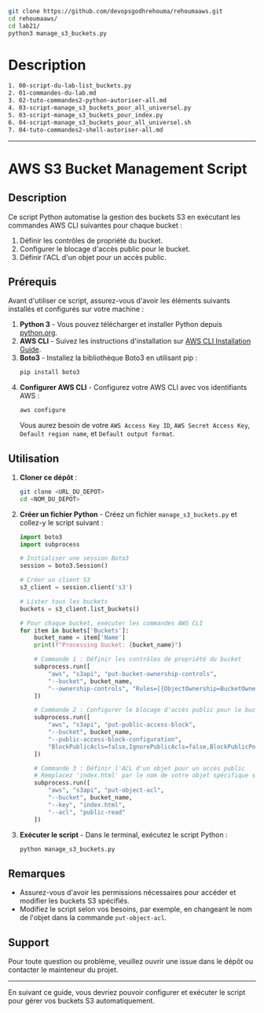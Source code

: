 ```bash
git clone https://github.com/devopsgodhrehouma/rehoumaaws.git
cd rehoumaaws/
cd lab21/
python3 manage_s3_buckets.py
 ```

# Description


 ```bash
1. 00-script-du-lab-list_buckets.py
2. 01-commandes-du-lab.md
3. 02-tuto-commandes2-python-autoriser-all.md
4. 03-script-manage_s3_buckets_pour_all_universel.py
5. 03-script-manage_s3_buckets_pour_index.py
6. 04-script-manage_s3_buckets_pour_all_universel.sh
7. 04-tuto-commandes2-shell-autoriser-all.md
 ```
	


---

# AWS S3 Bucket Management Script

## Description

Ce script Python automatise la gestion des buckets S3 en exécutant les commandes AWS CLI suivantes pour chaque bucket :
1. Définir les contrôles de propriété du bucket.
2. Configurer le blocage d'accès public pour le bucket.
3. Définir l'ACL d'un objet pour un accès public.

## Prérequis

Avant d'utiliser ce script, assurez-vous d'avoir les éléments suivants installés et configurés sur votre machine :

1. **Python 3** - Vous pouvez télécharger et installer Python depuis [python.org](https://www.python.org/downloads/).
2. **AWS CLI** - Suivez les instructions d'installation sur [AWS CLI Installation Guide](https://docs.aws.amazon.com/cli/latest/userguide/install-cliv2.html).
3. **Boto3** - Installez la bibliothèque Boto3 en utilisant pip :
    ```bash
    pip install boto3
    ```
4. **Configurer AWS CLI** - Configurez votre AWS CLI avec vos identifiants AWS :
    ```bash
    aws configure
    ```
    Vous aurez besoin de votre `AWS Access Key ID`, `AWS Secret Access Key`, `Default region name`, et `Default output format`.

## Utilisation

1. **Cloner ce dépôt** :
    ```bash
    git clone <URL_DU_DEPOT>
    cd <NOM_DU_DEPOT>
    ```

2. **Créer un fichier Python** - Créez un fichier `manage_s3_buckets.py` et collez-y le script suivant :

    ```python
    import boto3
    import subprocess

    # Initialiser une session Boto3
    session = boto3.Session()

    # Créer un client S3
    s3_client = session.client('s3')

    # Lister tous les buckets
    buckets = s3_client.list_buckets()

    # Pour chaque bucket, exécuter les commandes AWS CLI
    for item in buckets['Buckets']:
        bucket_name = item['Name']
        print(f"Processing bucket: {bucket_name}")

        # Commande 1 : Définir les contrôles de propriété du bucket
        subprocess.run([
            "aws", "s3api", "put-bucket-ownership-controls",
            "--bucket", bucket_name,
            "--ownership-controls", "Rules=[{ObjectOwnership=BucketOwnerPreferred}]"
        ])

        # Commande 2 : Configurer le blocage d'accès public pour le bucket
        subprocess.run([
            "aws", "s3api", "put-public-access-block",
            "--bucket", bucket_name,
            "--public-access-block-configuration",
            "BlockPublicAcls=false,IgnorePublicAcls=false,BlockPublicPolicy=false,RestrictPublicBuckets=false"
        ])

        # Commande 3 : Définir l'ACL d'un objet pour un accès public
        # Remplacez 'index.html' par le nom de votre objet spécifique si nécessaire
        subprocess.run([
            "aws", "s3api", "put-object-acl",
            "--bucket", bucket_name,
            "--key", "index.html",
            "--acl", "public-read"
        ])
    ```

3. **Exécuter le script** - Dans le terminal, exécutez le script Python :
    ```bash
    python manage_s3_buckets.py
    ```

## Remarques

- Assurez-vous d'avoir les permissions nécessaires pour accéder et modifier les buckets S3 spécifiés.
- Modifiez le script selon vos besoins, par exemple, en changeant le nom de l'objet dans la commande `put-object-acl`.

## Support

Pour toute question ou problème, veuillez ouvrir une issue dans le dépôt ou contacter le mainteneur du projet.

---

En suivant ce guide, vous devriez pouvoir configurer et exécuter le script pour gérer vos buckets S3 automatiquement.
